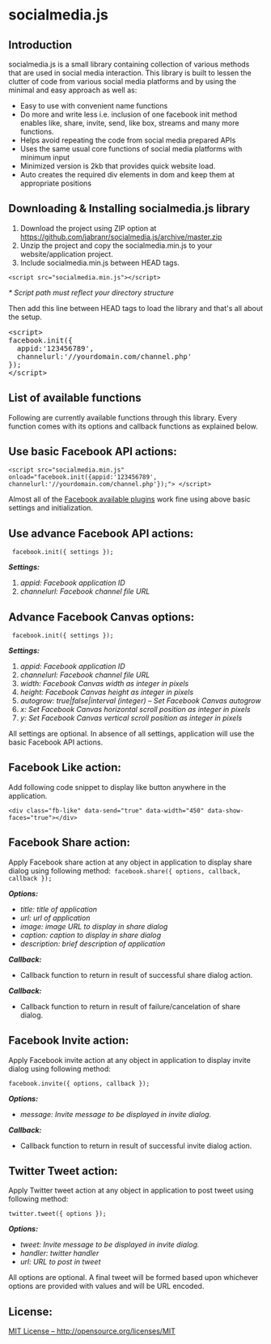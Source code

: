 <h1>socialmedia.js</h1>
<h2>Introduction</h2>
<p>socialmedia.js is a small library containing collection of various methods that are used in social media interaction. This library is built to lessen the clutter of code from various social media platforms and by using the minimal and easy approach as well as: </p>
<ul>
  <li>Easy to use with convenient name functions</li>
  <li>Do more and write less i.e. inclusion of one facebook init method enables like, share, invite, send, like box, streams and many more functions.</li>
  <li>Helps avoid repeating the code from social media prepared APIs</li>
  <li>Uses the same usual core functions of social media platforms with minimum input</li>
  <li>Minimized version is 2kb that provides quick website load.</li>
  <li>Auto creates the required div elements in dom and keep them at appropriate positions</li>
</ul>
<h2> Downloading &amp; Installing socialmedia.js library </h2>
<ol>
  <li>Download the project using ZIP option at <a href="https://github.com/jabranr/socialmedia.js/archive/master.zip">https://github.com/jabranr/socialmedia.js/archive/master.zip</a></li>
  <li>Unzip the project and copy the socialmedia.min.js to your website/application project.</li>
  <li>Include socialmedia.min.js between HEAD tags.</li>
</ol>
<p><code>&lt;script src="socialmedia.min.js"&gt;&lt;/script&gt;</code></p>
<p><em>* Script path must reflect your directory structure</em></p>
<p>Then add this line between HEAD tags to load the library and that's all about the setup.</p>
<p><pre>
&lt;script&gt;
facebook.init({
  appid:'123456789', 
  channelurl:'//yourdomain.com/channel.php'
});
&lt;/script&gt;</pre></p>
<h2>List of available functions </h2>
<p>Following are currently available functions through this library. Every function comes with its options and callback functions as explained below.</p>
<h2> Use basic Facebook API actions: </h2>
<p><code>&lt;script src="socialmedia.min.js" onload="facebook.init({appid:'123456789', channelurl:'//yourdomain.com/channel.php'});"&gt; </code><code>&lt;/script&gt;</code></p>
<p>Almost all of the <a href="https://developers.facebook.com/docs/plugins/" target="_blank">Facebook available plugins</a> work fine using above basic settings and initialization.</p>
<h2> Use advance Facebook API actions:</h2>
<p><code> facebook.init({ settings }); </code> </p>
<p><strong><em>Settings:</em></strong> </p>
<ol>
  <li><em> appid: Facebook application ID </em> </li>
  <li><em> channelurl: Facebook channel file URL </em> </li>
</ol>
<h2> Advance Facebook Canvas options:</h2>
<p><code> facebook.init({ settings });</code></p>
<p><strong><em>Settings: </em></strong></p>
<ol>
  <li><em> appid: Facebook application ID </em> </li>
  <li><em> channelurl: Facebook channel file URL </em> </li>
  <li><em> width: Facebook Canvas width as integer in pixels </em> </li>
  <li><em> height: Facebook Canvas height as integer in pixels </em> </li>
  <li><em> autogrow: true|false|interval (integer) – Set Facebook Canvas autogrow </em> </li>
  <li><em> x: Set Facebook Canvas horizontal scroll position as integer in pixels </em> </li>
  <li><em> y: Set Facebook Canvas vertical scroll position as integer in pixels </em> </li>
</ol>
<p> All settings are optional. In absence of all settings, application will use the basic Facebook API actions.</p>
<h2>Facebook Like action:</h2>
<p>Add following code snippet to display like button anywhere in the application.</p>
<p><code>&lt;div class="fb-like" data-send="true" data-width="450" data-show-faces="true"&gt;&lt;/div&gt;</code></p>
<h2>Facebook Share action:</h2>
<p>Apply Facebook share action at any object in application to display share dialog using following method:<code> facebook.share({ options, callback, callback });</code></p>
<p><strong> <em>Options:</em></strong></p>
<ul>
  <li><em> title: title of application </em> </li>
  <li><em> url: url of application </em> </li>
  <li><em> image: image URL to display in share dialog </em> </li>
  <li><em> caption: caption to display in share dialog </em> </li>
  <li><em> description: brief description of application </em> </li>
</ul>
<p> <em><strong>Callback:</strong></em><strong></strong></p>
<ul>
  <li>Callback function to return in result of successful share dialog action.</li>
</ul>
<p><strong><em>Callback:</em></strong></p>
<ul>
  <li>Callback function to return in result of failure/cancelation of share dialog.</li>
</ul>
<h2>Facebook Invite action:</h2>
<p>Apply Facebook invite action at any object in application to display invite dialog using following method:</p>
<p><code>facebook.invite({ options, callback });</code></p>
<p><em><strong>Options: </strong></em><strong></strong></p>
<ul>
  <li><em> message: Invite message to be displayed in invite dialog. </em> </li>
</ul>
<p> <em><strong>Callback:</strong></em><strong></strong></p>
<ul>
  <li>Callback function to return in result of successful invite dialog action.</li>
</ul>
<h2>Twitter Tweet action:</h2>
<p>Apply Twitter tweet action at any object in application to post tweet using following method:</p>
<p><code>twitter.tweet({ options });</code></p>
<p><strong><em>Options:</em></strong></p>
<ul>
  <li><em> tweet: Invite message to be displayed in invite dialog. </em> </li>
  <li><em> handler: twitter handler </em> </li>
  <li><em> url: URL to post in tweet </em> </li>
</ul>
<p> All options are optional. A final tweet will be formed based upon whichever options are provided with values and will be URL encoded.</p>
<h2>License:</h2>
<p><a target="_blank" href="http://opensource.org/licenses/MIT">MIT License – http://opensource.org/licenses/MIT</a></p>
